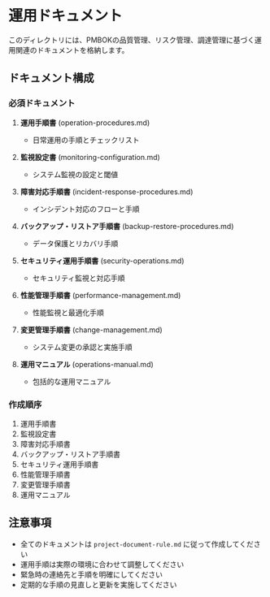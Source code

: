 # 運用ドキュメント

このディレクトリには、PMBOKの品質管理、リスク管理、調達管理に基づく運用関連のドキュメントを格納します。

## ドキュメント構成

### 必須ドキュメント

1. **運用手順書** (operation-procedures.md)
   - 日常運用の手順とチェックリスト

2. **監視設定書** (monitoring-configuration.md)
   - システム監視の設定と閾値

3. **障害対応手順書** (incident-response-procedures.md)
   - インシデント対応のフローと手順

4. **バックアップ・リストア手順書** (backup-restore-procedures.md)
   - データ保護とリカバリ手順

5. **セキュリティ運用手順書** (security-operations.md)
   - セキュリティ監視と対応手順

6. **性能管理手順書** (performance-management.md)
   - 性能監視と最適化手順

7. **変更管理手順書** (change-management.md)
   - システム変更の承認と実施手順

8. **運用マニュアル** (operations-manual.md)
   - 包括的な運用マニュアル

### 作成順序

1. 運用手順書
2. 監視設定書
3. 障害対応手順書
4. バックアップ・リストア手順書
5. セキュリティ運用手順書
6. 性能管理手順書
7. 変更管理手順書
8. 運用マニュアル

## 注意事項

- 全てのドキュメントは `project-document-rule.md` に従って作成してください
- 運用手順は実際の環境に合わせて調整してください
- 緊急時の連絡先と手順を明確にしてください
- 定期的な手順の見直しと更新を実施してください